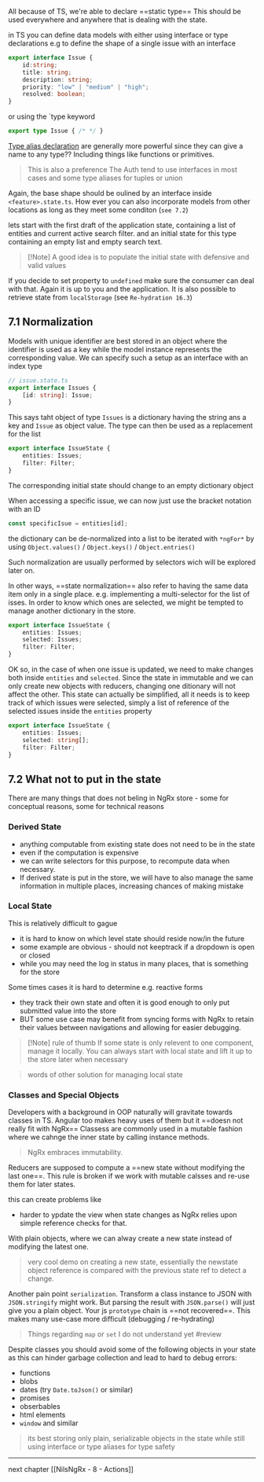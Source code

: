 
All because of TS, we're able to declare ==static type==
This should be used everywhere and anywhere that is dealing with the state.

in TS you can define data models with either using interface or type declarations
e.g to define the shape of a single issue with an interface
```ts
export interface Issue {
	id:string;
	title: string;
	description: string;
	priority: "low" | "medium" | "high";
	resolved: boolean;
}
```
or using the `type keyword
```ts
export type Issue { /* */ }
```

[Type alias declaration](https://www.typescriptlang.org/docs/handbook/advanced-types.html#type-aliases)
are generally more powerful since they can give a name to any type??
Including things like functions or primitives.

> This is also a preference
> The Auth tend to use interfaces in most cases and some type aliases for tuples or union

Again, the base shape should be oulined by an interface inside `<feature>.state.ts`.
How ever you can also incorporate models from other locations as long as they meet some conditon (`see 7.2`)

lets start with the first draft of the application state, 
containing a list of entities and current active search filter.
and an initial state for this type containing an empty list and empty search text.

> [!Note] A good idea
> is to populate the initial state with defensive and valid values

If you decide to set property to `undefined` make sure the consumer can deal with that.
Again it is up to you and the application.
It is also possible to retrieve state from `localStorage` (see `Re-hydration 16.3`)

## 7.1 Normalization
Models with unique identifier are best stored in an object where the identifier is used as a key while the model instance represents the corresponding value.
We can specify such a setup as an interface with an index type
```ts
// issue.state.ts
export interface Issues {
	[id: string]: Issue;
}
```
This says taht object of type `Issues` is a dictionary having the string ans a key and `Issue` as object value.
The type can then be used as a replacement for the list
```ts
export interface IssueState {
	entities: Issues;
	filter: Filter;
}
```
The corresponding initial state should change to an empty dictionary object

When accessing a specific issue, we can now just use the bracket notation with an ID
```ts
const specificIsue = entities[id];
```

the dictionary can be de-normalized into a list to be iterated with `*ngFor*` by using `Object.values()` / `Object.keys()` / `Object.entries()`

Such normalization are usually performed by selectors wich will be explored later on.

In other ways,
==state normalization== also refer to having the same data item only in a single place. 
e.g. implementing a multi-selector for the list of isses. In order to know which ones are selected, we might be tempted to manage another dictionary in the store.
```ts
export interface IssueState {
	entities: Issues;
	selected: Issues;
	filter: Filter;
}
```

OK so, in the case of when one issue is updated, we need to make changes both inside `entities` and `selected`.
Since the state in immutable and we can only create new objects with reducers, changing one ditionary will not affect the other.
This state can actually be simplified, all it needs is to keep track of which issues were selected, simply a list of reference of the selected issues inside the `entities` property
```ts
export interface IssueState {
	entities: Issues;
	selected: string[];
	filter: Filter;
}
```

## 7.2 What not to put in the state
There are many things that does not beling in NgRx store - some for conceptual reasons, some for technical reasons

### Derived State
- anything computable from existing state does not need to be in the state
- even if the computation is expensive
- we can write selectors for this purpose, to recompute data when necessary.
- If derived state is put in the store, we will have to also manage the same information in multiple places, increasing chances of making mistake

### Local State
This is relatively difficult to gague
- it is hard to know on which level state should reside now/in the future
- some example are obvious - should not keeptrack if a dropdown is open or closed
- while you may need the log in status in many places, that is something for the store

Some times cases it is hard to determine
e.g. reactive forms
- they track their own state and often it is good enough to only put submitted value into the store
- BUT some use case may benefit from syncing forms with NgRx to retain their values between navigations and allowing for easier debugging.

> [!Note] rule of thumb
> If some state is only relevent to one component, manage it locally.
> You can always start with local state and lift it up to the store later when necessary

> words of other solution for managing local state

### Classes and Special Objects

Developers with a background in OOP naturally will gravitate towards classes in TS.
Angular too makes heavy uses of them but it ==doesn not really fit with NgRx== 
Classess are commonly used in a mutable fashion where we cahnge the inner state by calling instance methods.

> NgRx embraces immutability.

Reducers are supposed to compute a ==new state without modifying the last one==.
This rule is broken if we work with mutable calsses and re-use them for later states.

this can create problems like
- harder to ypdate the view when state changes as NgRx relies upon simple reference checks for that.

With plain objects, where we can alway create a new state instead of modifying the latest one.

> very cool demo on creating a new state,
> essentially the newstate object reference is compared with the previous state ref to detect a change.

Another pain point `serialization`.
Transform a class instance to JSON with `JSON.stringify` might work.
But parsing the result with `JSON.parse()` will just give you a plain object.
Your js `prototype` chain is ==not recovered==.
This makes many use-case more difficult (debugging / re-hydrating)

> Things regarding `map` or `set` I do not understand yet
> #review

Despite classes you should avoid some of the following objects in your state as this can hinder garbage collection and lead to hard to debug errors:
- functions
- blobs
- dates (try `Date.toJson()` or similar)
- promises
- obserbables
- html elements
- `window` and similar

> its best storing only plain, serializable objects in the state while still using interface or type aliases for type safety


---
next chapter [[NilsNgRx - 8 - Actions]]







